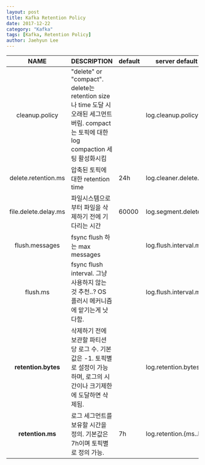 ```yaml
---
layout: post
title: Kafka Retention Policy
date: 2017-12-22
category: "Kafka"
tags: [Kafka, Retention Policy]
author: Jaehyun Lee
---
```


|         NAME         | DESCRIPTION                                                  | default | server default property         |
| :------------------: | ------------------------------------------------------------ | ------- | ------------------------------- |
|    cleanup.policy    | "delete" or "compact".  delete는 retention size나 time 도달 시 오래된 세그먼트 버림.  compact는 토픽에 대한 log compaction 세팅 활성화시킴 |         | log.cleanup.policy              |
| delete.retention.ms  | 압축된 토픽에 대한 retention time                            | 24h     | log.cleaner.delete.retention.ms |
| file.delete.delay.ms | 파일시스템으로부터 파일을 삭제하기 전에 기다리는 시간        | 60000   | log.segment.delete.delay.ms     |
|    flush.messages    | fsync flush 하는 max messages                                |         | log.flush.interval.messages     |
|       flush.ms       | fsync flush interval.  그냥 사용하지 않는 것 추천..? OS 플러시 메커니즘에 맡기는게 낫다함. |         | log.flush.interval.ms           |
| **retention.bytes**  | 삭제하기 전에 보관할 파티션 당 로그 수. 기본값은 -1. 토픽별로 설정이 가능하며, 로그의 시간이나 크기제한에 도달하면 삭제됨. |         | log.retention.bytes             |
|   **retention.ms**   | 로그 세그먼트를 보유할 시간을 정의. 기본값은 7h이며 토픽별로 정의 가능. | 7h      | log.retention.{ms..hour}        |


